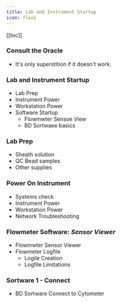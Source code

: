 ```yaml
---
title: Lab and Instrument Startup
icon: flask
---
```


<!-- filename: /influx-flight/flight-begin/README.md -->
<!-- README for: flight-begin/ -->

<!-- Reference Links -->
<!-- Usage -->
<!-- [img-label]: ./assets/filename.png -->
<!-- ![Caption Text][img-label] -->
<!-- Assets -->

<!-- URLs -->

<!-- End Ref Links -->


[[toc]]


### Consult the Oracle

-   It's only superstition if it doesn't work.

### Lab and Instrument Startup

-   Lab Prep
-   Instrument Power
-   Workstation Power
-   Software Startup
    -   Flowmwter Sensoe View
    -   BD Sortwaee basics 

### Lab Prep

-   Sheath solution 
-   QC Bead samples
-   Other supplies

### Power On Instrument

-   Systems check
-   Instrument Power
-   Workstation Power
-   Network Troubleshooting

### Flowmeter Software: *Sensor Viewer*

-   Flowmwter Sensor Viewer
-   Flowmeter Logfile
    -   Logile Creation
    -   Logfile Limitations 

### Sortware 1 - Connect

-   BD Sortware Connect to Cytometer


